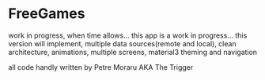 # FreeGames
work in progress, when time allows...
this app is a work in progress... this version will implement, multiple data sources(remote and local), clean architecture, animations, multiple screens, material3 theming and navigation

all code handly written by Petre Moraru AKA The Trigger
